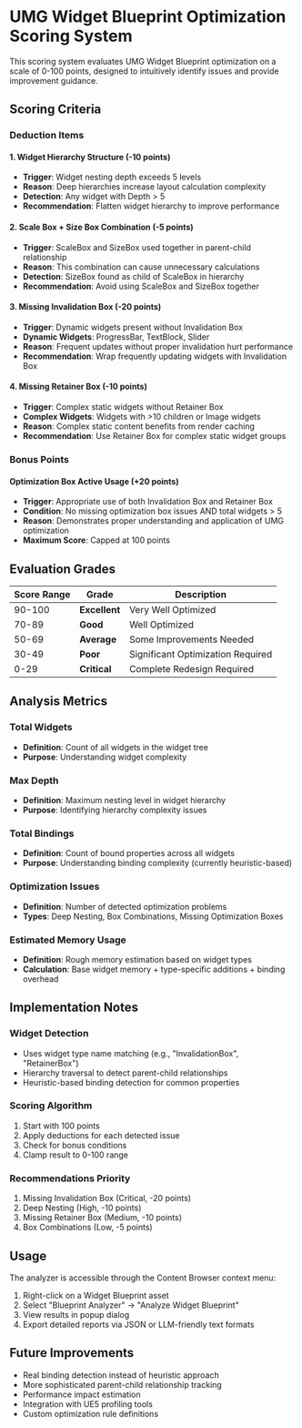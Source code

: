 # UMG Widget Blueprint Optimization Scoring System

This scoring system evaluates UMG Widget Blueprint optimization on a scale of 0-100 points, designed to intuitively identify issues and provide improvement guidance.

## Scoring Criteria

### Deduction Items

#### 1. Widget Hierarchy Structure (-10 points)
- **Trigger**: Widget nesting depth exceeds 5 levels
- **Reason**: Deep hierarchies increase layout calculation complexity
- **Detection**: Any widget with Depth > 5
- **Recommendation**: Flatten widget hierarchy to improve performance

#### 2. Scale Box + Size Box Combination (-5 points)
- **Trigger**: ScaleBox and SizeBox used together in parent-child relationship
- **Reason**: This combination can cause unnecessary calculations
- **Detection**: SizeBox found as child of ScaleBox in hierarchy
- **Recommendation**: Avoid using ScaleBox and SizeBox together

#### 3. Missing Invalidation Box (-20 points)
- **Trigger**: Dynamic widgets present without Invalidation Box
- **Dynamic Widgets**: ProgressBar, TextBlock, Slider
- **Reason**: Frequent updates without proper invalidation hurt performance
- **Recommendation**: Wrap frequently updating widgets with Invalidation Box

#### 4. Missing Retainer Box (-10 points)
- **Trigger**: Complex static widgets without Retainer Box
- **Complex Widgets**: Widgets with >10 children or Image widgets
- **Reason**: Complex static content benefits from render caching
- **Recommendation**: Use Retainer Box for complex static widget groups

### Bonus Points

#### Optimization Box Active Usage (+20 points)
- **Trigger**: Appropriate use of both Invalidation Box and Retainer Box
- **Condition**: No missing optimization box issues AND total widgets > 5
- **Reason**: Demonstrates proper understanding and application of UMG optimization
- **Maximum Score**: Capped at 100 points

## Evaluation Grades

| Score Range | Grade | Description |
|-------------|-------|-------------|
| 90-100 | **Excellent** | Very Well Optimized |
| 70-89 | **Good** | Well Optimized |
| 50-69 | **Average** | Some Improvements Needed |
| 30-49 | **Poor** | Significant Optimization Required |
| 0-29 | **Critical** | Complete Redesign Required |

## Analysis Metrics

### Total Widgets
- **Definition**: Count of all widgets in the widget tree
- **Purpose**: Understanding widget complexity

### Max Depth
- **Definition**: Maximum nesting level in widget hierarchy
- **Purpose**: Identifying hierarchy complexity issues

### Total Bindings
- **Definition**: Count of bound properties across all widgets
- **Purpose**: Understanding binding complexity (currently heuristic-based)

### Optimization Issues
- **Definition**: Number of detected optimization problems
- **Types**: Deep Nesting, Box Combinations, Missing Optimization Boxes

### Estimated Memory Usage
- **Definition**: Rough memory estimation based on widget types
- **Calculation**: Base widget memory + type-specific additions + binding overhead

## Implementation Notes

### Widget Detection
- Uses widget type name matching (e.g., "InvalidationBox", "RetainerBox")
- Hierarchy traversal to detect parent-child relationships
- Heuristic-based binding detection for common properties

### Scoring Algorithm
1. Start with 100 points
2. Apply deductions for each detected issue
3. Check for bonus conditions
4. Clamp result to 0-100 range

### Recommendations Priority
1. Missing Invalidation Box (Critical, -20 points)
2. Deep Nesting (High, -10 points)
3. Missing Retainer Box (Medium, -10 points)
4. Box Combinations (Low, -5 points)

## Usage

The analyzer is accessible through the Content Browser context menu:
1. Right-click on a Widget Blueprint asset
2. Select "Blueprint Analyzer" → "Analyze Widget Blueprint"
3. View results in popup dialog
4. Export detailed reports via JSON or LLM-friendly text formats

## Future Improvements

- Real binding detection instead of heuristic approach
- More sophisticated parent-child relationship tracking
- Performance impact estimation
- Integration with UE5 profiling tools
- Custom optimization rule definitions